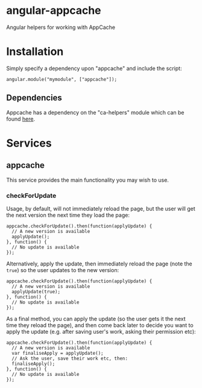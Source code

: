 angular-appcache
================

Angular helpers for working with AppCache

# Installation

Simply specify a dependency upon "appcache" and include the script:

    angular.module("mymodule", ["appcache"]);

## Dependencies

Appcache has a dependency on the "ca-helpers" module which can be found [here](https://github.com/chrisalexander/ca-helpers/blob/master/ca-helpers.js).

# Services

## appcache

This service provides the main functionality you may wish to use.

### checkForUpdate

Usage, by default, will not immediately reload the page, but the user will get the next version the next time they load the page:

    appcache.checkForUpdate().then(function(applyUpdate) {
      // A new version is available
      applyUpdate();
    }, function() {
      // No update is available
    });

Alternatively, apply the update, then immediately reload the page (note the `true`) so the user updates to the new version:

    appcache.checkForUpdate().then(function(applyUpdate) {
      // A new version is available
      applyUpdate(true);
    }, function() {
      // No update is available
    });

As a final method, you can apply the update (so the user gets it the next time they reload the page), and then come back later to decide you want to apply the update (e.g. after saving user's work, asking their permission etc):

    appcache.checkForUpdate().then(function(applyUpdate) {
      // A new version is available
      var finaliseApply = applyUpdate();
      // Ask the user, save their work etc, then:
      finaliseApply();
    }, function() {
      // No update is available
    });

